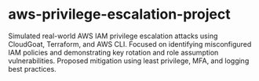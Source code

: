 # aws-privilege-escalation-project
Simulated real-world AWS IAM privilege escalation attacks using CloudGoat, Terraform, and AWS CLI. Focused on identifying misconfigured IAM policies and demonstrating key rotation and role assumption vulnerabilities. Proposed mitigation using least privilege, MFA, and logging best practices.
